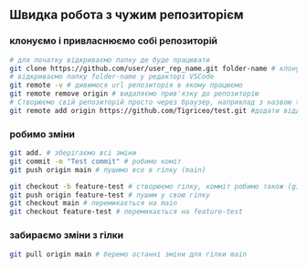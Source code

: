 ## Швидка робота з чужим репозиторієм

### клонуємо і привласнюємо собі репозиторій

``` bash
# для початку відкриваємо папку де буде працювати
git clone https://github.com/user/user_rep_name.git folder-name # клонувати репозиторій в папку , де folder-name назва папки
# відкриваємо папку folder-name у редакторі VSCode
git remote -v # дивимося url репозиторія в якому працюємо
git remote remove origin # видаляємо прив'язку до репозиторію
# Створюємо свій репозиторій просто через браузер, наприклад з назвою test
git remote add origin https://github.com/Tigriceo/test.git #додати віддалений репозиторій що ми створили
````
### робимо зміни
``` bash
git add. # зберігаємо всі зміни
git commit -m "Test commit" # робимо коміт
git push origin main # пушимо все в гілку (main)

git checkout -b feature-test # створюємо гілку, комміт робимо також (git add. і git commit-m "Test commit")
git push origin feature-test # пушим у свою гілку
git checkout main # перемикається на main
git checkout feature-test # перемикається на feature-test
````
### забираємо зміни з гілки
``` bash
git pull origin main # беремо останні зміни для гілки main
````
